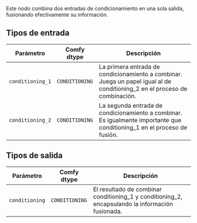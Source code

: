 Este nodo combina dos entradas de condicionamiento en una sola salida, fusionando efectivamente su información.

## Tipos de entrada

| Parámetro            | Comfy dtype        | Descripción |
|----------------------|--------------------|-------------|
| `conditioning_1`      | `CONDITIONING`     | La primera entrada de condicionamiento a combinar. Juega un papel igual al de conditioning_2 en el proceso de combinación. |
| `conditioning_2`      | `CONDITIONING`     | La segunda entrada de condicionamiento a combinar. Es igualmente importante que conditioning_1 en el proceso de fusión. |

## Tipos de salida

| Parámetro            | Comfy dtype        | Descripción |
|----------------------|--------------------|-------------|
| `conditioning`        | `CONDITIONING`     | El resultado de combinar conditioning_1 y conditioning_2, encapsulando la información fusionada. |